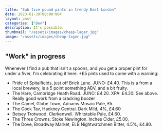```yaml
---
title: "Sub five pound pints in trendy East London"
date: 2023-01-30T00:00:00+
layout: post
categories: ["Bev"]
description: It's possible.
thumbnail: "/assets/images/cheap-lager.jpg"
image: "/assets/images/cheap-lager.jpg"
---
```


## "Work" in progress

Whenever I find a pub that isn't a spoons, and you get a proper pint for under a fiver, I'm celebrating it here. +£5 pints used to come with a warning:

 * Pride of Spitalfields, just off Brick Lane. JUNO: £4.40. This is a from a local brewery, is a 5 point something ABV, and a bit fruity. 
 * The Hare, Cambridge Heath Road. JUNO: £4.20. XPA: £4.30. See above. Really good work from a cracking boozer
 * The Camel, Globe Town, Adnams Mosaic Pale, £5
 * The Cock Tav, Hackney Central. Dark Mild, 4%, £4.60
 * Betsey Trotwood, Clerkenwell. Whitstable Pale, £4.60.
 * The Three Crowns, Stoke Newington. Inches Cider, £5.00.
 * The Dove, Broadway Market, ELB Nightwatchmen Bitter, 4.5%, £4.80.
